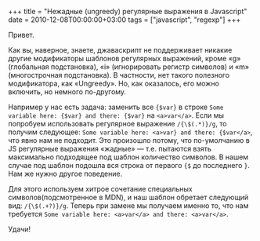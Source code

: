 +++
title = "Нежадные (ungreedy) регулярные выражения в Javascript"
date = 2010-12-08T00:00:00+03:00
tags = ["javascript", "regexp"]
+++

Привет.

Как вы, наверное, знаете, джаваскрипт не поддерживает никакие другие модификаторы шаблонов регулярных выражений, 
кроме «g» (глобальная подстановка), «i» (игнорировать регистр символов) и «m» (многострочная подстановка).
В частности, нет такого полезного модификатора, как «Ungreedy». Но, как оказалось, его можно включить, но немного по-другому.

Например у нас есть задача: заменить все `{$var}` в строке `Some variable here: {$var} and there: {$var}` на `<a>var</a>`. 
Если мы попробуем использовать регулярное выражение `/{\$(.*)}/g`, то получим следующее: 
`Some variable here: <a>var} and there: {$var</a>`, что явно нам не подходит. 
Это произошло потому, что по-умолчанию в JS регулярные выражения «жадные» — т.е. пытаются взять максимально подходящее 
под шаблон количество символов. В нашем случае под шаблон подошла вся строка от первого `{$` до последнего `}`. 
Нам же нужно другое поведение.

Для этого используем хитрое сочетание специальных символов(подсмотренное в MDN), и наш шаблон обретает следующий 
вид: `/{\$(.+?)}/g`. Теперь при замене мы получаем именно то, что нам требуется 
`Some variable here: <a>var</a> and there: <a>var</a>`.

Удачи!

